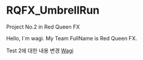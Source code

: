 # RQFX_UmbrellRun
Project No.2 in Red Queen FX

Hello, I`m wagi.
My Team FullName is Red Queen FX.

Test 2에 대한 내용 변경
[Wagi](http://wagi.xyz:1989)
